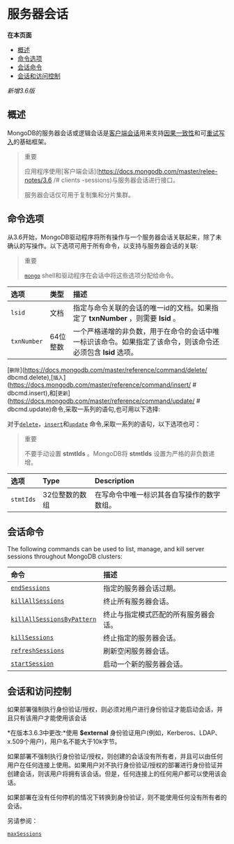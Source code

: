 # 服务器会话

**在本页面**

- [概述](#overview)
- [命令选项](#command)
- [会话命令](#session)
- [会话和访问控制](#control)

*新增3.6版*

## <span id="overview">概述</span>

MongoDB的服务器会话或逻辑会话是[客户端会话](https://docs.mongodb.com/master/release-notes/3.6/#client-sessions)用来支持[因果一致性](https://docs.mongodb.com/master/core/read-isolation-consistency-recency/#causal-consistency)和可[重试写入](https://docs.mongodb.com/master/core/retryable-writes/#retryable-writes)的基础框架。

> 重要
>
> 应用程序使用[客户端会话](https://docs.mongodb.com/master/relee-notes/3.6 /# clients -sessions)与服务器会话进行接口。
>
> 服务器会话仅可用于复制集和分片集群。

## <span id="command">命令选项</span>

从3.6开始，MongoDB驱动程序将所有操作与一个服务器会话关联起来，除了未确认的写操作。以下选项可用于所有命令，以支持与服务器会话的关联:

> 重要
>
> [` mongo `](https://docs.mongodb.com/master/reference/program/mongo/#bin.mongo) shell和驱动程序在会话中将这些选项分配给命令。

| 选项        | 类型     | 描述                                                         |
| :---------- | :------- | :----------------------------------------------------------- |
| `lsid`      | 文档     | 指定与命令关联的会话的唯一id的文档。如果指定了 **txnNumber** ，则需要 **lsid** 。 |
| `txnNumber` | 64位整数 | 一个严格递增的非负数，用于在命令的会话中唯一标识该命令。如果指定了该命令，则该命令还必须包含 **lsid** 选项。 |

[`删除`](https://docs.mongodb.com/master/reference/command/delete/ dbcmd.delete),[`插入`](https://docs.mongodb.com/master/reference/command/insert/ # dbcmd.insert),和[`更新`](https://docs.mongodb.com/master/reference/command/update/ # dbcmd.update)命令,采取一系列的语句,也可用以下选择:

对于[`delete`](https://docs.mongodb.com/master/reference/command/delete/#dbcmd.delete)，[`insert`](https://docs.mongodb.com/master/reference/command/insert/#dbcmd.insert)和[`update`](https://docs.mongodb.com/master/reference/command/update/#dbcmd.update) 命令,采取一系列的语句，以下选项也可：

> 重要
>
> 不要手动设置 **stmtIds** 。MongoDB将 **stmtIds** 设置为严格的非负数递增。

| 选项      | Type           | Description                                |
| :-------- | :------------- | :----------------------------------------- |
| `stmtIds` | 32位整数的数组 | 在写命令中唯一标识其各自写操作的数字数组。 |

## <span id="session">会话命令</span>

The following commands can be used to list, manage, and kill server sessions throughout MongoDB clusters:

| 命令                                                         | 描述                                 |
| :----------------------------------------------------------- | :----------------------------------- |
| [`endSessions`](https://docs.mongodb.com/master/reference/command/endSessions/#dbcmd.endSessions) | 指定的服务器会话过期。               |
| [`killAllSessions`](https://docs.mongodb.com/master/reference/command/killAllSessions/#dbcmd.killAllSessions) | 终止所有服务器会话。                 |
| [`killAllSessionsByPattern`](https://docs.mongodb.com/master/reference/command/killAllSessionsByPattern/#dbcmd.killAllSessionsByPattern) | 终止与指定模式匹配的所有服务器会话。 |
| [`killSessions`](https://docs.mongodb.com/master/reference/command/killSessions/#dbcmd.killSessions) | 终止指定的服务器会话。               |
| [`refreshSessions`](https://docs.mongodb.com/master/reference/command/refreshSessions/#dbcmd.refreshSessions) | 刷新空闲服务器会话。                 |
| [`startSession`](https://docs.mongodb.com/master/reference/command/startSession/#dbcmd.startSession) | 启动一个新的服务器会话。             |

## <span id="control">会话和访问控制</span>

如果部署强制执行身份验证/授权，则必须对用户进行身份验证才能启动会话，并且只有该用户才能使用该会话

*在版本3.6.3中更改:*使用 **$external** 身份验证用户(例如，Kerberos、LDAP、x.509个用户)，用户名不能大于10k字节。

如果部署不强制执行身份验证/授权，则创建的会话没有所有者，并且可以由任何用户在任何连接上使用。如果用户对不执行身份验证/授权的部署进行身份验证并创建会话，则该用户将拥有该会话。但是，任何连接上的任何用户都可以使用该会话。

如果部署在没有任何停机的情况下转换到身份验证，则不能使用任何没有所有者的会话。

另请参阅：

[`maxSessions`](https://docs.mongodb.com/master/reference/parameters/#param.maxSessions)
